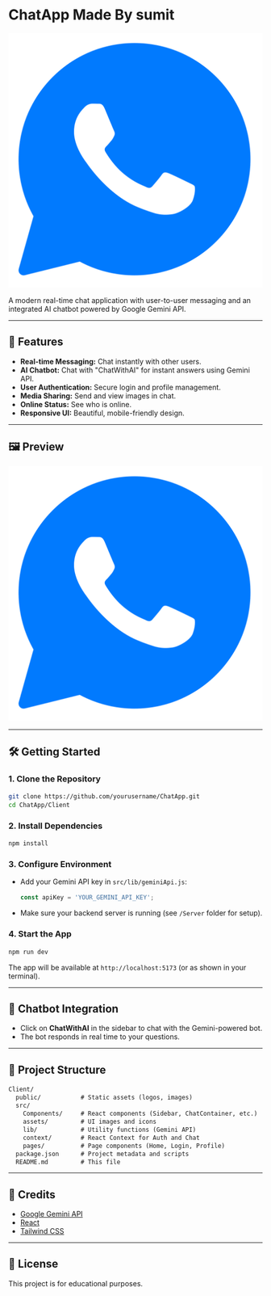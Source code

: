 # ChatApp Made By sumit

![ChatApp Logo](./public/logo1.png)

A modern real-time chat application with user-to-user messaging and an integrated AI chatbot powered by Google Gemini API.

---

## 🚀 Features
- **Real-time Messaging:** Chat instantly with other users.
- **AI Chatbot:** Chat with "ChatWithAI" for instant answers using Gemini API.
- **User Authentication:** Secure login and profile management.
- **Media Sharing:** Send and view images in chat.
- **Online Status:** See who is online.
- **Responsive UI:** Beautiful, mobile-friendly design.

---

## 🖼️ Preview
![ChatApp Screenshot](./public/logo1.png)

---

## 🛠️ Getting Started

### 1. Clone the Repository
```bash
git clone https://github.com/yourusername/ChatApp.git
cd ChatApp/Client
```

### 2. Install Dependencies
```bash
npm install
```

### 3. Configure Environment
- Add your Gemini API key in `src/lib/geminiApi.js`:
  ```js
  const apiKey = 'YOUR_GEMINI_API_KEY';
  ```
- Make sure your backend server is running (see `/Server` folder for setup).

### 4. Start the App
```bash
npm run dev
```

The app will be available at `http://localhost:5173` (or as shown in your terminal).

---

## 🤖 Chatbot Integration
- Click on **ChatWithAI** in the sidebar to chat with the Gemini-powered bot.
- The bot responds in real time to your questions.

---

## 📁 Project Structure
```
Client/
  public/           # Static assets (logos, images)
  src/
    Components/     # React components (Sidebar, ChatContainer, etc.)
    assets/         # UI images and icons
    lib/            # Utility functions (Gemini API)
    context/        # React Context for Auth and Chat
    pages/          # Page components (Home, Login, Profile)
  package.json      # Project metadata and scripts
  README.md         # This file
```

---

## 🙏 Credits
- [Google Gemini API](https://ai.google.dev/)
- [React](https://react.dev/)
- [Tailwind CSS](https://tailwindcss.com/)

---

## 📜 License
This project is for educational purposes.
